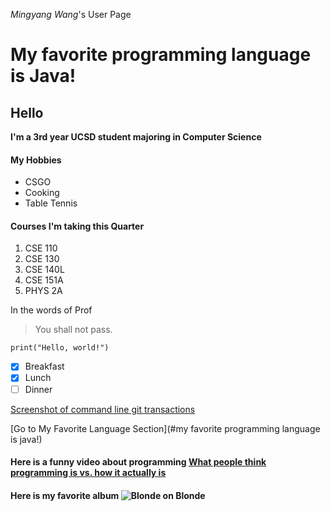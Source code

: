 *Mingyang Wang*'s User Page

# My favorite programming language is Java!
## Hello
**I'm a 3rd year UCSD student majoring in Computer Science**



#### My Hobbies
- CSGO
- Cooking
- Table Tennis

#### Courses I'm taking this Quarter
1. CSE 110
2. CSE 130
3. CSE 140L
4. CSE 151A
5. PHYS 2A

In the words of Prof
> You shall not pass.

```
print("Hello, world!")
```
- [x] Breakfast
- [x] Lunch
- [ ] Dinner

[Screenshot of command line git transactions](1.png)

[Go to My Favorite Language Section](#my favorite programming language is java!)

#### Here is a funny video about programming [What people think programming is vs. how it actually is](https://youtu.be/HluANRwPyNo)



#### Here is my favorite album ![Blonde on Blonde](https://images-na.ssl-images-amazon.com/images/I/81oXh1sQasL._SL1500_.jpg)

